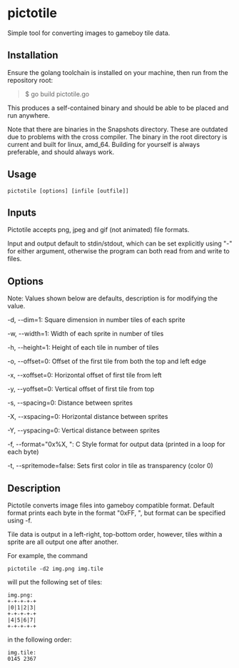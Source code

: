 pictotile
=========

Simple tool for converting images to gameboy tile data.

Installation
------------

Ensure the golang toolchain is installed on your machine, then run from the repository root:

> $ go build pictotile.go

This produces a self-contained binary and should be able to be placed and run anywhere.

Note that there are binaries in the Snapshots directory. These are outdated due to problems with the cross compiler. The binary in the root directory is current and built for linux, amd_64. Building for yourself is always preferable, and should always work.

Usage
-----

	pictotile [options] [infile [outfile]]

Inputs
------

Pictotile accepts png, jpeg and gif (not animated) file formats.

Input and output default to stdin/stdout, which can be set explicitly using "-" for either argument, otherwise the program can both read from and write to files.

Options
-------
Note: Values shown below are defaults, description is for modifying the value.

-d, --dim=1: Square dimension in number tiles of each sprite

-w, --width=1: Width of each sprite in number of tiles

-h, --height=1: Height of each tile in number of tiles

-o, --offset=0: Offset of the first tile from both the top and left edge

-x, --xoffset=0: Horizontal offset of first tile from left

-y, --yoffset=0: Vertical offset of first tile from top

-s, --spacing=0: Distance between sprites

-X, --xspacing=0: Horizontal distance between sprites

-Y, --yspacing=0: Vertical distance between sprites

-f, --format="0x%X, ": C Style format for output data (printed in a loop for each byte)

-t, --spritemode=false: Sets first color in tile as transparency (color 0)

Description
-----------

Pictotile converts image files into gameboy compatible format. Default format prints each byte in the format "0xFF, ", but format can be specified using -f.

Tile data is output in a left-right, top-bottom order, however, tiles within a sprite are all output one after another.

For example, the command

	pictotile -d2 img.png img.tile

will put the following set of tiles:

	img.png:
	+-+-+-+-+
	|0|1|2|3|
	+-+-+-+-+
	|4|5|6|7|
	+-+-+-+-+
	
in the following order:

	img.tile:
	0145 2367
